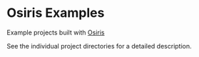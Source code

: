 # Osiris Examples
Example projects built with [Osiris](https://github.com/cjkent/osiris/)

See the individual project directories for a detailed description.
